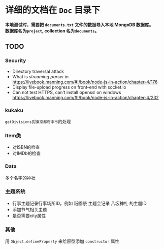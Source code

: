 # 详细的文档在 `Doc` 目录下

**本地测试时，需要把 `documents.txt` 文件的数据导入本地 MongoDB 数据库。  
数据库名为`project`, collection 名为`documents`。**


## TODO
### Security
* Directory traversal attack
* What is *streaming parser* in https://livebook.manning.com/#!/book/node-js-in-action/chapter-4/176
* Display file-upload progress on front-end with socket.io
* Can not test HTTPS, can't install openssl on windows https://livebook.manning.com/#!/book/node-js-in-action/chapter-4/232

### kukaku
`getDivisions`对`東京都府中市`的处理

### Item类
* 对ISBN的检查
* 对IMDb的检查

### Data
多个名字的神社

### 主题系统
* 行事主题记录行事场所ID。例如 祇園祭 主题会记录 八坂神社 的主题ID
* 添加节气相关主题
* 是否需要city属性

### 其他
用 `Object.defineProperty` 来给原型添加 `constructor` 属性
